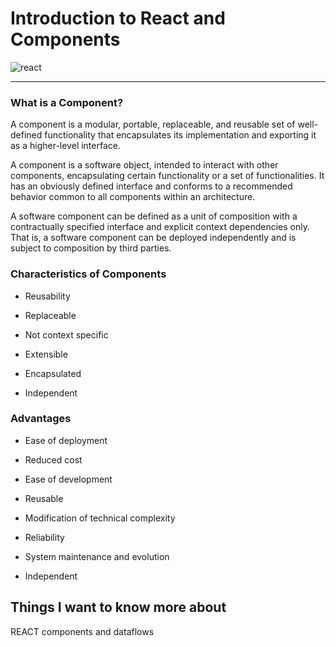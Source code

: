 #  Introduction to React and Components
![react](https://i1.wp.com/www.codelivly.com/wp-content/uploads/2021/08/fe0nxci7uiln3j04d0i3.jpg?fit=1000%2C420&ssl=1)

--------------------

### What is a Component?
A component is a modular, portable, replaceable, and reusable set of well-defined functionality that encapsulates its implementation and exporting it as a higher-level interface.

A component is a software object, intended to interact with other components, encapsulating certain functionality or a set of functionalities. It has an obviously defined interface and conforms to a recommended behavior common to all components within an architecture.

A software component can be defined as a unit of composition with a contractually specified interface and explicit context dependencies only. That is, a software component can be deployed independently and is subject to composition by third parties.

### Characteristics of Components

- Reusability

- Replaceable

- Not context specific

- Extensible

- Encapsulated

- Independent

### Advantages

- Ease of deployment

- Reduced cost

- Ease of development

- Reusable

- Modification of technical complexity

- Reliability

- System maintenance and evolution

- Independent


## Things I want to know more about

REACT components and dataflows

